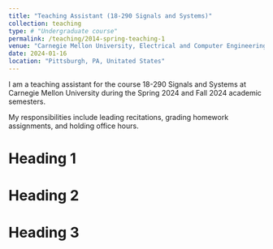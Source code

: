 ```yaml
---
title: "Teaching Assistant (18-290 Signals and Systems)"
collection: teaching
type: # "Undergraduate course"
permalink: /teaching/2014-spring-teaching-1
venue: "Carnegie Mellon University, Electrical and Computer Engineering Department"
date: 2024-01-16
location: "Pittsburgh, PA, Unitated States"
---
```


I am a teaching assistant for the course 18-290 Signals and Systems at Carnegie Mellon University during the Spring 2024 and Fall 2024 academic semesters.

My responsibilities include leading recitations, grading homework assignments, and holding office hours.

Heading 1
======

Heading 2
======

Heading 3
======
